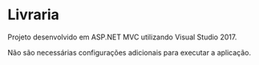 # Livraria

Projeto desenvolvido em ASP.NET MVC utilizando Visual Studio 2017.

Não são necessárias configurações adicionais para executar a aplicação.
